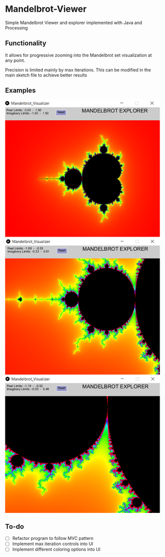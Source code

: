 # Mandelbrot-Viewer
Simple Mandelbrot Viewer and explorer implemented with Java and Processing

## Functionality
It allows for progressive zooming into the Mandelbrot set visualization at any point. 

Precision is limited mainly by max iterations. This can be modified in the main sketch file to achieve better results

## Examples
![Image 1](https://github.com/SamuelAl/Mandelbrot-Viewer/blob/master/images/Mandelbrot1.PNG)
![Image 2](https://github.com/SamuelAl/Mandelbrot-Viewer/blob/master/images/Mandelbrot2.PNG)
![Image 3](https://github.com/SamuelAl/Mandelbrot-Viewer/blob/master/images/Mandelbrot3.PNG)

## To-do
- [ ] Refactor program to follow MVC pattern
- [ ] Implement max iteration controls into UI
- [ ] Implement different coloring options into UI
